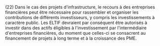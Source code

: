 (22) Dans le cas des projets d'infrastructure, le recours à des entreprises financières peut être nécessaire pour rassembler et organiser les contributions de différents investisseurs, y compris les investissements à caractère public. Les ELTIF devraient par conséquent être autorisés à investir dans des actifs éligibles à l'investissement par l'intermédiaire d'entreprises financières, du moment que celles-ci se consacrent au financement de projets à long terme et à la croissance des PME.